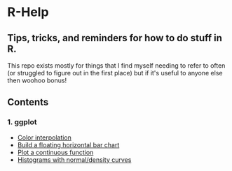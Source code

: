# R-Help
Tips, tricks, and reminders for how to do stuff in R.
---
This repo exists mostly for things that I find myself needing to refer to often (or struggled to figure out in the first place) but if it's useful to anyone else then woohoo bonus!

## Contents

### 1. ggplot

* [Color interpolation](https://github.com/mihobu/R-Help/tree/master/ggplot/ggplot-color-interpolation)
* [Build a floating horizontal bar chart](https://github.com/mihobu/R-Help/tree/master/ggplot/ggplot-floating-bars)
* [Plot a continuous function](https://github.com/mihobu/R-Help/tree/master/ggplot/ggplot-functions)
* [Histograms with normal/density curves](https://github.com/mihobu/R-Help/tree/master/ggplot/ggplot-histograms)

